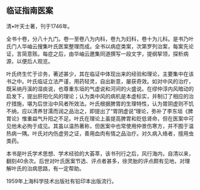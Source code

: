 ## 临证指南医案

清•叶天士著，刊于1746年。

全书十卷，分八十九门。卷一至卷八为内科，卷九为妇科，卷十为儿科。是书乃叶氏门人华岫云搜集叶氏医案整理而成。全书以病症类案，次第罗列治案，每案先论证，言简意赅。每症之后，由华岫云邀集同道撰写一段文字，提纲挈领，探析病源，以便后人观览。

叶氏终生忙于诊务，著述甚少，其在临证中体现出来的经验和理论，主要集中在该书之中。叶氏临证立法严谨，用药轻灵，自出新意，屡获奇效。如对中风的治疗，既采纳丹溪的湿痰说，也尊重东垣的气虚说和河间的火盛说。在缪仲淳内风暗动的启发下，提出肝阳化风的理论；认为类中风的病机是本虚标实，并制订了相应的治疗措施，堪为后世治中风者所效法。叶氏根据脾胃的生理特性，认为胃阴虚则不饥不纳，应以清养甘濡而润之品治之，即提出了“胃阴虚说”理论，弥补了李东垣《脾胃论》惟重益气升阳之不足。叶氏在理论上虽提高脾胃和贬低肾命，但在医案中可见他未必拘于成见。其虽以温热著称，但医案中也常使用仲景伤寒方，并不囿于温热病一隅。叶氏对内伤虚劳之证，善用血肉有情之品治疗。对久病入络者，擅用虫类药。

本书是叶氏学术思想、学术经验的大荟萃，该书刊行之后，风行海内，自清以来，翻刻40余次。后世对叶氏医案节选、评点者甚多，徐灵胎的评点颇有见地，对理解叶氏的治病思路，有一定帮助。

1959年上海科学技术出版社有铅印本出版流行。
